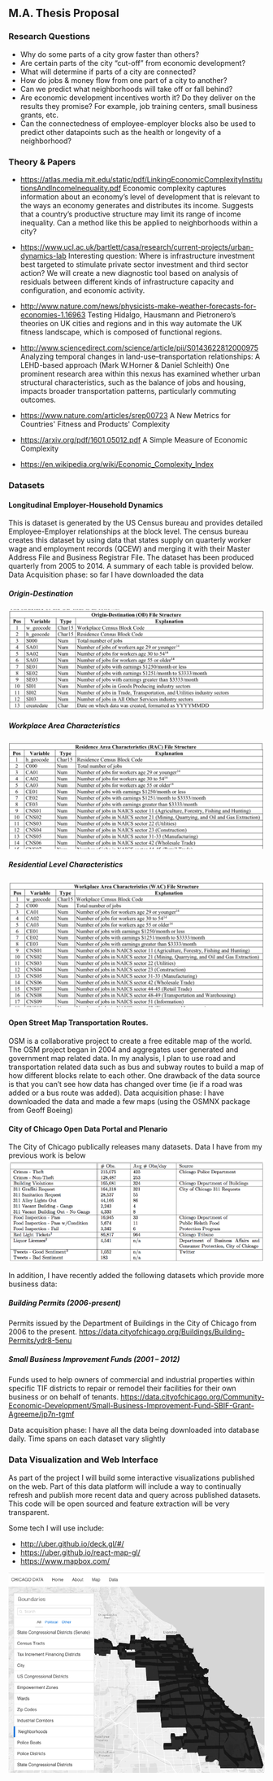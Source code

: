 ## M.A. Thesis Proposal

### Research Questions
- Why do some parts of a city grow faster than others?
- Are certain parts of the city “cut-off” from economic development?
- What will determine if parts of a city are connected?
- How do jobs & money flow from one part of a city to another?
- Can we predict what neighborhoods will take off or fall behind?
- Are economic development incentives worth it?  Do they deliver on the results they promise?  For example, job training centers, small business grants, etc.
- Can the connectedness of employee-employer blocks also be used to predict other datapoints such as the health or longevity of a neighborhood?


### Theory & Papers
- https://atlas.media.mit.edu/static/pdf/LinkingEconomicComplexityInstitutionsAndIncomeInequality.pdf
Economic complexity captures information about an economy’s level of development that is relevant to the ways an economy generates and distributes its income. Suggests that a country’s productive structure may limit its range of income inequality.  Can a method like this be applied to neighborhoods within a city?

- https://www.ucl.ac.uk/bartlett/casa/research/current-projects/urban-dynamics-lab
Interesting question:
Where is infrastructure investment best targeted to stimulate private sector investment and third sector action? We will create a new diagnostic tool based on analysis of residuals between different kinds of infrastructure capacity and configuration, and economic activity.

- http://www.nature.com/news/physicists-make-weather-forecasts-for-economies-1.16963
Testing Hidalgo, Hausmann and Pietronero’s theories on UK cities and regions and in this way automate the UK fitness landscape, which is composed of functional regions.

- http://www.sciencedirect.com/science/article/pii/S0143622812000975 Analyzing temporal changes in land-use–transportation relationships: A LEHD-based approach (Mark W.Horner & Daniel Schleith)
One prominent research area within this nexus has examined whether urban structural characteristics, such as the balance of jobs and housing, impacts broader transportation patterns, particularly commuting outcomes.

- https://www.nature.com/articles/srep00723 A New Metrics for Countries' Fitness and Products' Complexity
- https://arxiv.org/pdf/1601.05012.pdf A Simple Measure of Economic Complexity
- https://en.wikipedia.org/wiki/Economic_Complexity_Index

### Datasets
#### Longitudinal Employer-Household Dynamics
This is dataset is generated by the US Census bureau and provides detailed Employee-Employer relationships at the block level.  The census bureau creates this dataset by using data that states supply on quarterly worker wage and employment records (QCEW) and merging it with their Master Address File and Business Registrar File. The dataset has been produced quarterly from 2005 to 2014.  A summary of each table is provided below.
Data Acquisition phase: so far I have downloaded the data

##### Origin-Destination 
![](img/img1.png)

##### Workplace Area Characteristics
![](img/img2.png)

##### Residential Level Characteristics
![](img/img3.png)


#### Open Street Map Transportation Routes.  
OSM is a collaborative project to create a free editable map of the world.  The OSM project began in 2004 and aggregates user generated and government map related data. In my analysis, I plan to use road and transportation related data such as bus and subway routes to build a map of how different blocks relate to each other.  One drawback of the data source is that you can’t see how data has changed over time (ie if a road was added or a bus route was added).
Data acquisition phase: I have downloaded the data and made a few maps (using the OSMNX package from Geoff Boeing)

#### City of Chicago Open Data Portal and Plenario
The City of Chicago publically releases many datasets.  Data I have from my previous work is below
![](img/img4.png)

In addition, I have recently added the following datasets which provide more business data:

##### Building Permits (2006-present)
Permits issued by the Department of Buildings in the City of Chicago from 2006 to the present.
https://data.cityofchicago.org/Buildings/Building-Permits/ydr8-5enu

##### Small Business Improvement Funds (2001 – 2012)
Funds used to help owners of commercial and industrial properties within specific TIF districts to repair or remodel their facilities for their own business or on behalf of tenants.
https://data.cityofchicago.org/Community-Economic-Development/Small-Business-Improvement-Fund-SBIF-Grant-Agreeme/jp7n-tgmf

Data acquisition phase: I have all the data being downloaded into database daily.  Time spans on each dataset vary slightly

### Data Visualization and Web Interface
As part of the project I will build some interactive visualizations published on the web.  Part of this data platform will include a way to continually refresh and publish more recent data and query across published datasets.  This code will be open sourced and feature extraction will be very transparent.

Some tech I will use include:
- http://uber.github.io/deck.gl/#/
- https://uber.github.io/react-map-gl/
- https://www.mapbox.com/

![](img/img5.png)

